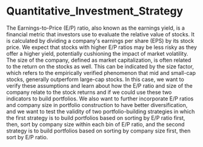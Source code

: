 # Quantitative_Investment_Strategy
The Earnings-to-Price (E/P) ratio, also known as the earnings yield, is a financial metric that investors use to evaluate the relative value of stocks. It is calculated by dividing a company's earnings per share (EPS) by its stock price. We expect that stocks with higher E/P ratios may be less risky as they offer a higher yield, potentially cushioning the impact of market volatility. 
The size of the company, defined as market capitalization, is often related to the return on the stocks as well. This can be indicated by the size factor, which refers to the empirically verified phenomenon that mid and small-cap stocks, generally outperform large-cap stocks.
In this case, we want to verify these assumptions and learn about how the E/P ratio and size of the company relate to the stock returns and if we could use these two indicators to build portfolios. 
We also want to further incorporate E/P ratios and company size in portfolio construction to have better diversification, and we want to test the validity of two portfolio-building strategies in which the first strategy is to build portfolios based on sorting by E/P ratio first, then, sort by company size within each bin of E/P ratio, and the second strategy is to build portfolios based on sorting by company size first, then sort by E/P ratio. 

